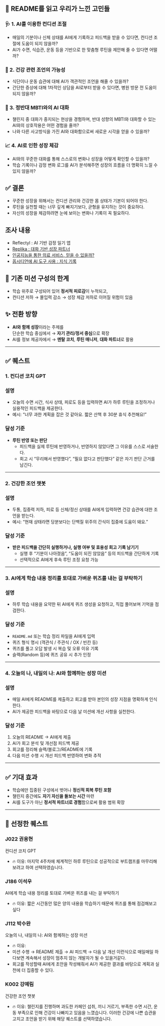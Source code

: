 
## 🧠 README를 읽고 우리가 느낀 고민들

### 🩺 1. AI를 이용한 컨디션 조절
- 매일의 기분이나 신체 상태를 AI에게 기록하고 피드백을 받을 수 있다면, 컨디션 조절에 도움이 되지 않을까?
- AI가 수면, 식습관, 운동 등을 기반으로 한 맞춤형 루틴을 제안해 줄 수 있다면 어떨까?

### 🍎 2. 건강 관련 조언의 가능성
- 식단이나 운동 습관에 대해 AI가 객관적인 조언을 해줄 수 있을까?
- 간단한 증상에 대해 1차적인 상담을 AI로부터 받을 수 있다면, 병원 방문 전 도움이 되지 않을까?

### 🔄 3. 정반대 MBTI와의 AI 대화
- 챌린지 중 대화가 중지되는 현상을 경험하며, 반대 성향의 MBTI와 대화할 수 있는 AI와의 상호작용은 어떤 경험을 줄까?
- 나와 다른 사고방식을 가진 AI와 대화함으로써 새로운 시각을 얻을 수 있을까?

### 📈 4. AI로 인한 성장 체감
- AI와의 꾸준한 대화를 통해 스스로의 변화나 성장을 어떻게 확인할 수 있을까?
- 학습 기록이나 감정 변화 로그를 AI가 분석해주면 성장의 흐름을 더 명확히 느낄 수 있지 않을까?

## ✅ 결론

- 꾸준한 성장을 위해서는 컨디션 관리와 건강한 몸 상태가 기본이 되어야 한다.  
- 루틴을 실천할 때는 너무 깊게 빠지기보다, 균형을 유지하는 것이 중요하다.  
- 자신의 성장을 체감하려면 눈에 보이는 변화나 기록이 꼭 필요하다.

## 조사 내용

- Reflectyl : AI 기반 감정 일기 앱
- [Replika : 대화 기반 성장 파트너](https://aiproductmanager.tistory.com/1166)
- [인공지능을 통한 의료 서비스, 믿을 수 있을까?](https://xn--gpt-1n4o.io/chatgpt-as-your-personal-health-assistant/)
- [옵시디언에 AI 도구 사용 : 지식 기록](https://alive-wong.tistory.com/88)


## 🧭 기존 미션 구성의 한계

- 학습 위주로 구성되어 있어 **정서적 피로감**이 누적되고,  
- 컨디션 저하 → 몰입력 감소 → 성장 체감 저하로 이어질 위험이 있음

## ✨ 전환 방향

- **AI와 함께 성장**이라는 주제를  
  단순한 학습 중심에서 → **자기 관리/정서 중심**으로 확장  
- AI를 정보 제공자에서 → **멘탈 코치**, **루틴 매니저**, **대화 파트너**로 활용  

---

## ✅ 퀘스트

### 1. **컨디션 코치 GPT**

### 설명
- 오늘의 수면 시간, 식사 상태, 피로도 등을 입력하면 AI가 하루 루틴을 조정하거나 실용적인 피드백을 제공한다.  
- 예시: “너무 과한 계획을 잡은 것 같아요. 짧은 산책 후 30분 휴식 추천해요!”

### 달성 기준
- **루틴 반영 또는 판단**
  - 피드백을 실제 루틴에 반영하거나, 반영하지 않았다면 그 이유를 스스로 서술한다.
  - 회고 시 “무리해서 반영했다”, “필요 없다고 판단했다” 같은 자기 판단 근거를 남긴다.

---

### 2. **건강한 조언 챗봇**

### 설명
- 두통, 집중력 저하, 피로 등 신체/정신 상태를 AI에게 입력하면 건강 습관에 대한 조언을 받는다.  
- 예시: “현재 상태라면 당분보다는 단백질 위주의 간식이 집중에 도움이 돼요.”

### 달성 기준
- **받은 피드백을 간단히 실행하거나, 실행 여부 및 효용성 회고 기록 남기기**
  - 실행 후 “기분이 나아졌음”, “도움이 되진 않았음” 등의 피드백을 간단하게 기록
  - 선택적으로 AI에게 후속 루틴 조정 요청 가능

---

### 3. **AI에게 학습 내용 정리를 토대로 가벼운 퀴즈를 내는 걸 부탁하기**

### 설명
- 하루 학습 내용을 요약한 뒤 AI에게 퀴즈 생성을 요청하고, 직접 풀어보며 기억을 점검한다.

### 달성 기준
- `README.md` 또는 학습 정리 파일을 AI에게 입력
- 퀴즈 형식 명시 (객관식 / 주관식 / OX / 빈칸 등)
- 퀴즈를 풀고 오답 발생 시 복습 및 오류 이유 기록
- 슬랙(Random 등)에 퀴즈 공유 시 추가 인정

---

### 4. **오늘의 나, 내일의 나: AI와 함께하는 성장 미션**

### 설명
- 매일 AI에게 README를 제출하고 회고를 받아 본인의 성장 지점을 명확하게 인식한다.
- AI가 제공한 피드백을 바탕으로 다음 날 미션에 개선 사항을 실천한다.

### 달성 기준
1. 오늘의 README → AI에게 제출
2. AI가 회고 분석 및 개선점 피드백 제공
3. 회고를 정리해 슬랙/블로그/README에 기록
4. 다음 미션 수행 시 개선 피드백 반영하여 변화 추적

---

## ✅ 기대 효과

- 학습에만 집중된 구성에서 벗어나 **정신적 회복 루틴 포함**
- 챌린지 중간에도 **자기 자신을 돌보는 시간** 마련
- AI를 도구가 아닌 **정서적 파트너로 경험**함으로써 활용 범위 확장

---

## 🎯 선정한 퀘스트
### J022 권용현
컨디션 코치 GPT
- 🔥 이유: 마지막 4주차에 체계적인 하루 루틴으로 성공적으로 부트캠프를 마무리해보려고 하여 선택하였습니다.

### J186 이석우
AI에게 학습 내용 정리를 토대로 가벼운 퀴즈를 내는 걸 부탁하기
- 🔥 이유: 짧은 시간동안 많은 양의 내용을 학습하기 때문에 퀴즈를 통해 점검해보고 싶다

### J112 박수완
오늘의 나, 내일의 나: AI와 함께하는 성장 미션
- 🔥 이유:
- 미션 수행 → README 제출 → AI 피드백 → 다음 날 개선 이런식으로 매일매일 하다보면 계속해서 성장이 멈추지 않는 개발자가 될 수 있을거같다.
- 회고를 작성할때 AI에게 초안을 작성해줘서 AI가 제공한 결과를 바탕으로 계획과 실천에 더 집중할 수 있다.
  
### K002 강예림
건강한 조언 챗봇
- 🔥 이유: 챌린지를 진행하며 과도한 카페인 섭취, 끼니 거르기, 부족한 수면 시간, 운동 부족으로 인해 건강이 나빠지고 있음을 느꼈습니다. 이러한 건강에 나쁜 습관을 고치고 조언을 받기 위해 해당 퀘스트를 선택하였습니다.

